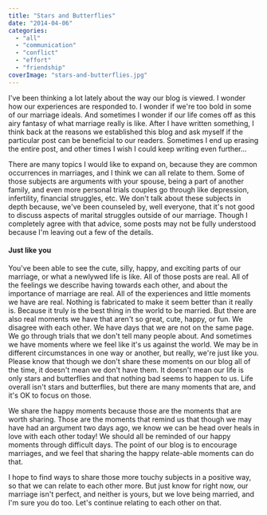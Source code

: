 ```yaml
---
title: "Stars and Butterflies"
date: "2014-04-06"
categories: 
  - "all"
  - "communication"
  - "conflict"
  - "effort"
  - "friendship"
coverImage: "stars-and-butterflies.jpg"
---
```


I've been thinking a lot lately about the way our blog is viewed. I wonder how our experiences are responded to. I wonder if we're too bold in some of our marriage ideals. And sometimes I wonder if our life comes off as this airy fantasy of what marriage really is like. After I have written something, I think back at the reasons we established this blog and ask myself if the particular post can be beneficial to our readers. Sometimes I end up erasing the entire post, and other times I wish I could keep writing even further...

There are many topics I would like to expand on, because they are common occurrences in marriages, and I think we can all relate to them. Some of those subjects are arguments with your spouse, being a part of another family, and even more personal trials couples go through like depression, infertility, financial struggles, etc. We don't talk about these subjects in depth because, we've been counseled by, well everyone, that it's not good to discuss aspects of marital struggles outside of our marriage. Though I completely agree with that advice, some posts may not be fully understood because I'm leaving out a few of the details.

#### Just like you

You've been able to see the cute, silly, happy, and exciting parts of our marriage, or what a newlywed life is like. All of those posts are real. All of the feelings we describe having towards each other, and about the importance of marriage are real. All of the experiences and little moments we have are real. Nothing is fabricated to make it seem better than it really is. Because it truly is the best thing in the world to be married. But there are also real moments we have that aren't so great, cute, happy, or fun. We disagree with each other. We have days that we are not on the same page. We go through trials that we don't tell many people about. And sometimes we have moments where we feel like it's us against the world. We may be in different circumstances in one way or another, but really, we're just like you. Please know that though we don't share these moments on our blog all of the time, it doesn't mean we don't have them. It doesn't mean our life is only stars and butterflies and that nothing bad seems to happen to us. Life overall isn't stars and butterflies, but there are many moments that are, and it's OK to focus on those.

We share the happy moments because those are the moments that are worth sharing. Those are the moments that remind us that though we may have had an argument two days ago, we know we can be head over heals in love with each other today! We should all be reminded of our happy moments through difficult days. The point of our blog is to encourage marriages, and we feel that sharing the happy relate-able moments can do that.

I hope to find ways to share those more touchy subjects in a positive way, so that we can relate to each other more. But just know for right now, our marriage isn't perfect, and neither is yours, but we love being married, and I'm sure you do too. Let's continue relating to each other on that.
